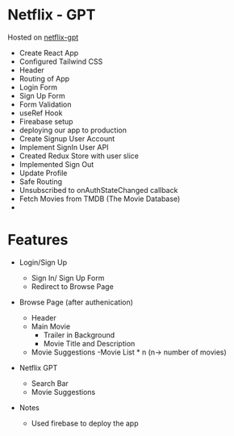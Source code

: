 # Netflix - GPT
Hosted on [netflix-gpt](https://netflix-gpt-a93ae.web.app/)

- Create React App
- Configured Tailwind CSS
- Header
- Routing of App
- Login Form
- Sign Up Form
- Form Validation
- useRef Hook
- Fireabase setup
- deploying our app to production
- Create Signup User Account
- Implement SignIn User API
- Created Redux Store with user slice
- Implemented Sign Out
- Update Profile
- Safe Routing
- Unsubscribed to onAuthStateChanged callback
- Fetch Movies from TMDB (The Movie Database)
- 

# Features

- Login/Sign Up
    - Sign In/ Sign Up Form
    - Redirect to Browse Page

- Browse Page (after authenication)
    - Header
    - Main Movie
        - Trailer in Background
        - Movie Title and Description
    - Movie Suggestions
        -Movie List * n (n-> number of movies)

- Netflix GPT
    - Search Bar
    - Movie Suggestions



- Notes
    - Used firebase to deploy the app